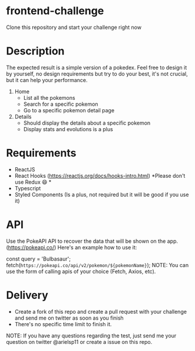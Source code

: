 # frontend-challenge

Clone this repository and start your challenge right now

# Description

The expected result is a simple version of a pokedex. 
Feel free to design it by yourself, no design requirements but try to do your best, it's not crucial, but it can help your performance.

1. Home 
    - List all the pokemons
    - Search for a specific pokemon
    - Go to a specific pokemon detail page
2. Details
    - Should display the details about a specific pokemon
    - Display stats and evolutions is a plus


# Requirements
- ReactJS 
- React Hooks (https://reactjs.org/docs/hooks-intro.html) *Please don't use Redux 😄 *
- Typescript
- Styled Components (Is a plus, not required but it will be good if you use it)

# API
Use the PokeAPI API to recover the data that will be shown on the app.
(https://pokeapi.co/)
Here's an example how to use it: 

const query = 'Bulbasaur';
fetch(`https://pokeapi.co/api/v2/pokemon/${pokemonName}`);
NOTE: You can use the form of calling apis of your choice (Fetch, Axios, etc).

# Delivery
- Create a fork of this repo and create a pull request with your challenge and send me on twitter as soon as you finish 
- There's no specific time limit to finish it.

NOTE: If you have any questions regarding the test, just send me your question on twitter @arielsp11 or create a issue on this repo.
